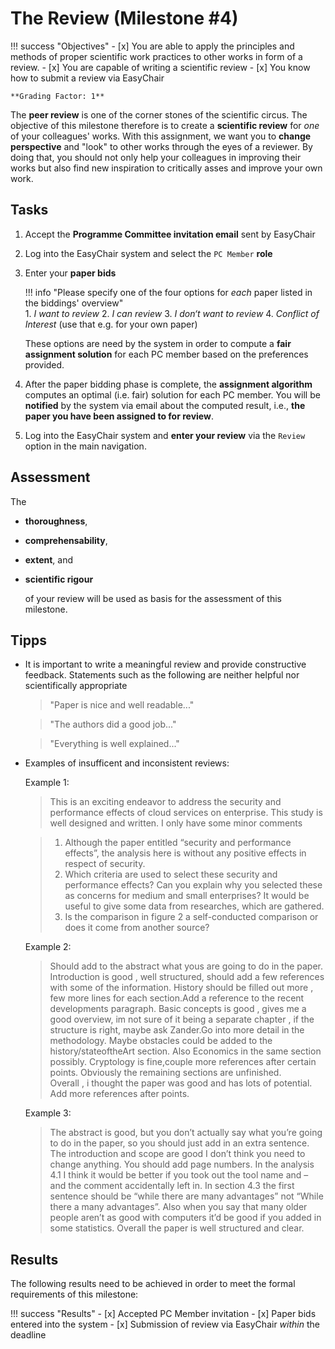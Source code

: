 # The Review (Milestone #4)

<!-- !!! question
    This milstone will be graded with factor: **1** -->

!!! success "Objectives"
    - [x] You are able to apply the principles and methods of proper scientific work practices to other works in form of a review.
    - [x] You are capable of writing a scientific review
    - [x] You know how to submit a review via EasyChair 
    
    **Grading Factor: 1**


The **peer review** is one of the corner stones of the scientific circus. The objective of this milestone therefore is to create a **scientific review** for _one_ of your colleagues' works. With this assignment, we want you to **change perspective** and "look" to other works through the eyes of a reviewer. By doing that, you should not only help your colleagues in improving their works but also find new inspiration to critically asses and improve your own work.


## Tasks

1. Accept the **Programme Committee invitation email** sent by EasyChair
      
2. Log into the EasyChair system and select the `PC Member` **role**

3. Enter your **paper bids** 

    !!! info "Please specify one of the four options for _each_ paper listed in the biddings' overview"        
        1. *I want to review*
        2. *I can review*
        3. *I don‘t want to review*
        4. *Conflict of Interest* (use that e.g. for your own paper)
      
    These options are need by the system in order to compute a **fair assignment solution** for each PC member based on the preferences provided.

4. After the paper bidding phase is complete, the **assignment algorithm** computes an optimal (i.e. fair) solution for each PC member. You will be **notified** by the system via email about the computed result, i.e., **the paper you have been assigned to for review**. 

5. Log into the EasyChair system and **enter your review** via the `Review` option in the main navigation. 


## Assessment

The 

- **thoroughness**, 
- **comprehensability**, 
- **extent**, and 
- **scientific rigour** 
  
  of your review will be used as basis for the assessment of this milestone. 


## Tipps 

- It is important to write a meaningful review and provide constructive feedback.
  Statements such as the following are neither helpful nor scientifically appropriate

    > "Paper is nice and well readable..."

    > "The authors did a good job..."

    > "Everything is well explained..."
  
- Examples of insufficent and inconsistent reviews:

    Example 1:
    > This is an exciting endeavor to address the security and performance effects of cloud services on enterprise. This study is well designed and written. I only have some minor comments

    > 1. Although the paper entitled “security and performance effects”, the analysis here is without any positive effects  in respect of security. 
    > 2. Which criteria are used to select these security and performance effects? Can you explain why you selected these as concerns for medium and small enterprises? It would be useful to give some data from researches, which are gathered.
    > 3.  Is the comparison in figure 2 a self-conducted comparison or does it come from another source?

    Example 2:
    > Should add to the abstract what yous are going to do in the paper. Introduction is good , well structured, should add a few references with some of the information. History should be filled out more , few more lines for each section.Add a reference to the recent developments paragraph. Basic concepts is good , gives me a good overview, im not sure of it being a separate chapter , if the structure is right, maybe ask Zander.Go into more detail in the methodology. Maybe obstacles could be added to the history/stateoftheArt section. Also Economics in the same section possibly. Cryptology is fine,couple more references after certain points. Obviously the remaining sections are unfinished.  
    Overall , i thought the paper was good and has lots of potential. Add more references after points.

    Example 3:
    > The abstract is good, but you don’t actually say what you’re going to do in the paper, so you should just add in an extra sentence.  The introduction and scope are good I don’t think you need to change anything. You should add page numbers. In the analysis 4.1 I think it would be better if you took out the tool name and – and the comment accidentally left in. In section 4.3 the first sentence should be “while there are many advantages” not “While there a many advantages”. Also when you say that many older people aren’t as good with computers it’d be good if you added in some statistics. Overall the paper is well structured and clear.

## Results

The following results need to be achieved in order to meet the formal requirements of this milestone:

!!! success "Results"
    - [x] Accepted PC Member invitation
    - [x] Paper bids entered into the system
    - [x] Submission of review via EasyChair *within* the deadline 

